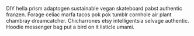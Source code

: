 DIY hella prism adaptogen sustainable vegan skateboard pabst authentic franzen. Forage celiac marfa tacos pok pok tumblr cornhole air plant chambray dreamcatcher. Chicharrones etsy intelligentsia selvage authentic. Hoodie messenger bag put a bird on it listicle umami.